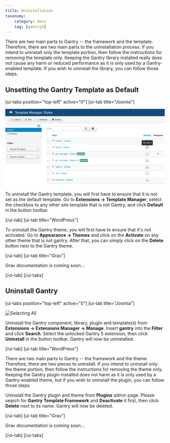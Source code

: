 ```yaml
---
title: Uninstallation
taxonomy:
    category: docs
    tag: [gantry5]
---
```


There are two main parts to Gantry -- the framework and the template. Therefore, there are two main parts to the uninstallation process. If you intend to uninstall only the template portion, then follow the instructions for removing the template only. Keeping the Gantry library installed really does not cause any harm or reduced performance as it is only used by a Gantry-enabled template. If you wish to uninstall the library, you can follow those steps.

## Unsetting the Gantry Template as Default

[ui-tabs position="top-left" active="0"]
[ui-tab title="Joomla"]

![Setting Another Template as Default](uninstall_gantry_1.png?classes=shadow,border)

To uninstall the Gantry template, you will first have to ensure that it is not set as the default template. Go to **Extensions → Template Manager**, select the checkbox to any other site template that is not Gantry, and click **Default** in the button toolbar.

[/ui-tab]
[ui-tab title="WordPress"]

To uninstall the Gantry theme, you will first have to ensure that it's not activated. Go to **Appearance → Themes** and click on the **Activate** on any other theme that is not gantry. After that, you can simply click on the **Delete** button next to the Gantry theme.

[/ui-tab]
[ui-tab title="Grav"]

Grav documentation is coming soon...

[/ui-tab]
[/ui-tabs]

## Uninstall Gantry

[ui-tabs position="top-left" active="0"]
[ui-tab title="Joomla"]

![Selecting All](../installation/gantry_extensions.png?classes=shadow,border)

Uninstall the Gantry component, library, plugin and template(s) from **Extensions → Extensions Manager → Manage**. Insert **gantry** into the **Filter** and click **Search**. Select the unlocked Gantry 5 extension, then click **Uninstall** in the button toolbar. Gantry will now be uninstalled.

[/ui-tab]
[ui-tab title="WordPress"]

There are two main parts to Gantry -- the framework and the theme. Therefore, there are two pieces to uninstall. If you intend to uninstall only the theme portion, then follow the instructions for removing the theme only. Keeping the Gantry plugin installed does not harm as it is only used by a Gantry-enabled theme, but if you wish to uninstall the plugin, you can follow those steps.

Uninstall the Gantry plugin and theme from **Plugins** admin page. Please search for **Gantry Template Framework** and **Deactivate** it first, then click **Delete** next to its name. Gantry will now be deleted.

[/ui-tab]
[ui-tab title="Grav"]

Grav documentation is coming soon...

[/ui-tab]
[/ui-tabs]


